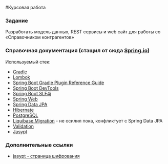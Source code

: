 #Курсовая работа

### Задание
Разработать модель данных, REST сервисы и web сайт для работы со «Справочником контрагентов»

### Справочная документация (стащил от сюда [Spring.io](https://start.spring.io/))
Используемый стек:

* [Gradle](https://docs.gradle.org)
* [Lombok](https://springframework.guru/spring-boot-with-lombok-part-1/) 
* [Spring Boot Gradle Plugin Reference Guide](https://docs.spring.io/spring-boot/docs/2.5.0/gradle-plugin/reference/html/)
* [Spring Boot DevTools](https://docs.spring.io/spring-boot/docs/2.5.0/reference/htmlsingle/#using-boot-devtools)
* [Spring Boot SLF4j](https://www.baeldung.com/spring-boot-logging)
* [Spring Web](https://docs.spring.io/spring-boot/docs/2.5.0/reference/htmlsingle/#boot-features-developing-web-applications)
* [Spring Data JPA](https://docs.spring.io/spring-boot/docs/2.5.0/reference/htmlsingle/#boot-features-jpa-and-spring-data)
* [Hibernate](https://www.baeldung.com/spring-boot-hibernate)
* [PostgreSQL](https://www.postgresql.org/)
* [Liquibase Migration](https://docs.spring.io/spring-boot/docs/2.5.0/reference/htmlsingle/#howto-execute-liquibase-database-migrations-on-startup) - не осилил пока, конфликтует с Spring Data JPA
* [Validation](https://docs.spring.io/spring-boot/docs/2.5.0/reference/htmlsingle/#boot-features-validation)
* [Jasypt](https://www.baeldung.com/spring-boot-jasypt)

### Дополнительные ссылки

* [jasypt - страница шифрования](https://www.devglan.com/online-tools/jasypt-online-encryption-decryption)